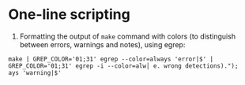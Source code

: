 # One-line scripting
1. Formatting the output of `make` command with colors (to distinguish between errors, warnings and notes), using egrep:
```shell
make | GREP_COLOR='01;31' egrep --color=always 'error|$' | GREP_COLOR='01;31' egrep -i --color=alw│ e. wrong detections).");                                                                                       
ays 'warning|$'
```
